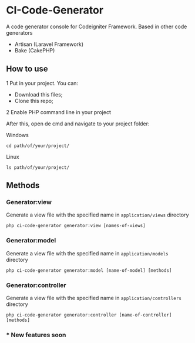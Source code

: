 CI-Code-Generator
=================

A code generator console for Codeigniter Framework. Based in other code generators
* Artisan (Laravel Framework)
* Bake (CakePHP)


## How to use

1 Put in your project. You can:
* Download this files;
* Clone this repo;

2 Enable PHP command line in your project

After this, open de cmd and navigate to your project folder:

Windows

    cd path/of/your/project/

Linux

    ls path/of/your/project/


## Methods

### Generator:view

Generate a view file with the specified name in `application/views` directory

    php ci-code-generator generator:view [names-of-views]

### Generator:model

Generate a view file with the specified name in `application/models` directory

    php ci-code-generator generator:model [name-of-model] [methods]

### Generator:controller

Generate a view file with the specified name in `application/controllers` directory

    php ci-code-generator generator:controller [name-of-controller] [methods]

### * New features soon
